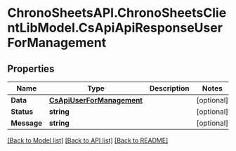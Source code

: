 # ChronoSheetsAPI.ChronoSheetsClientLibModel.CsApiApiResponseUserForManagement
## Properties

Name | Type | Description | Notes
------------ | ------------- | ------------- | -------------
**Data** | [**CsApiUserForManagement**](CsApiUserForManagement.md) |  | [optional] 
**Status** | **string** |  | [optional] 
**Message** | **string** |  | [optional] 

[[Back to Model list]](../README.md#documentation-for-models) [[Back to API list]](../README.md#documentation-for-api-endpoints) [[Back to README]](../README.md)

